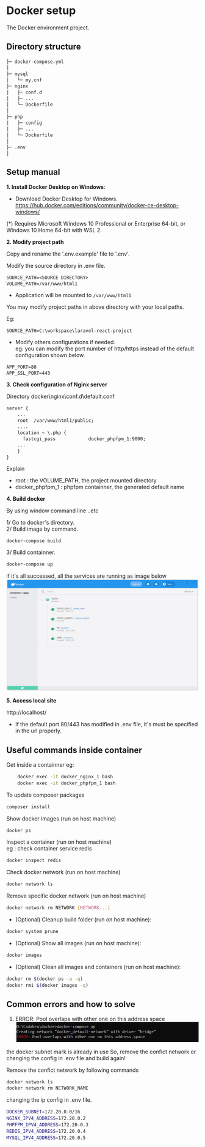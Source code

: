 Docker setup
===============

The Docker environment project.

## Directory structure
```
├─ docker-compose.yml
│
├─ mysql
│   └─ my.cnf
├─ nginx
|   ├─ conf.d
|   ├─ ...
│   └─ Dockerfile
│
├─ php
|   ├─ config
|   ├─ ...
│   └─ Dockerfile
│
├─ .env
│
```

## Setup manual
**1. Install Docker Desktop on Windows**:

- Download Docker Desktop for Windows. </br>
  https://hub.docker.com/editions/community/docker-ce-desktop-windows/

(*) Requires Microsoft Windows 10 Professional or Enterprise 64-bit, or Windows 10 Home 64-bit with WSL 2.

**2. Modify project path**

Copy and rename the '.env.example' file to '.env'.

Modify the source directory in .env file.
```
SOURCE_PATH=<SOURCE DIRECTORY>
VOLUME_PATH=/var/www/html1
```

- Application will be mounted to `/var/www/html1`
 
You may modify project paths <SOURCE DIRECTORY> in above directory with your local paths.

Eg:
```
SOURCE_PATH=C:\workspace\laravel-react-project
```

- Modify others configurations if needed.</br>
eg: you can modify the port number of http/https instead of the default configuration shown below.
```
APP_PORT=80
APP_SSL_PORT=443
```

**3. Check configuration of Nginx server**

Directory docker\nginx\conf.d\default.conf
```
server {
    ...
    root  /var/www/html1/public;
    ....
    location ~ \.php {
      fastcgi_pass            docker_phpfpm_1:9000;
    ...
    }
}
```
Explain
- root : the VOLUME_PATH, the project mounted directory
- docker_phpfpm_1 : phpfpm containner, the generated default name

**4. Build docker**

By using window command line ..etc<br />

1/ Go to docker's directory.<br />
2/ Build image by command.<br />
```bash
docker-compose build
```

3/ Build containner.																				
```bash
docker-compose up
```

if it's all successed, all the services are running as image below
![Mount](wiki/docker-desktop.JPG)

**5. Access local site**

http://localhost/

* if the default port 80/443 has modified in .env file, it's must be specified in the url properly.

## Useful commands inside container

Get inside a containner
eg:
```bash
    docker exec -it docker_nginx_1 bash
    docker exec -it docker_phpfpm_1 bash
```

To update composer packages
```bash
composer install
```

Show docker images (run on host machine)
```bash
docker ps
```									

Inspect a container (run on host machine)	</br>
eg : check container service redis</br>
```bash
docker inspect redis
```

Check docker network (run on host machine)
```bash
docker network ls
```

Remove specific docker network (run on host machine)
```bash
docker network rm NETWORK [NETWORK...]
```

- (Optional) Cleanup build folder (run on host machine):
```bash
docker system prune
```

- (Optional) Show all images (run on host machine):
```bash
docker images
```

- (Optional) Clean all images and containers (run on host machine):
```bash
docker rm $(docker ps -a -q)
docker rmi $(docker images -q)
```

## Common errors and how to solve
1. ERROR: Pool overlaps with other one on this address space
![Mount](wiki/error_pool_overlaps.JPG)

the docker subnet mark is already in use 
So, remove the confict network or changing the config in .env file and build again!

Remove the confict network by following commands
```bash
docker network ls
docker network rm NETWORK_NAME
```

changing the ip config in .env file.
```bash
DOCKER_SUBNET=172.20.0.0/16
NGINX_IPV4_ADDRESS=172.20.0.2
PHPFPM_IPV4_ADDRESS=172.20.0.3
REDIS_IPV4_ADDRESS=172.20.0.4
MYSQL_IPV4_ADDRESS=172.20.0.5 
```
